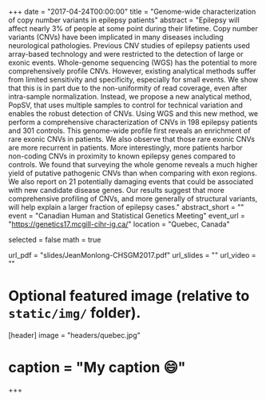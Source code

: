 +++
date = "2017-04-24T00:00:00"
title = "Genome-wide characterization of copy number variants in epilepsy patients"
abstract = "Epilepsy will affect nearly 3% of people at some point during their lifetime. Copy number variants (CNVs) have been implicated in many diseases including neurological pathologies. Previous CNV studies of epilepsy patients used array-based technology and were restricted to the detection of large or exonic events. Whole-genome sequencing (WGS) has the potential to more comprehensively profile CNVs. However, existing analytical methods suffer from limited sensitivity and specificity, especially for small events. We show that this is in part due to the non-uniformity of read coverage, even after intra-sample normalization. Instead, we propose a new analytical method, PopSV, that uses multiple samples to control for technical variation and enables the robust detection of CNVs. Using WGS and this new method, we perform a comprehensive characterization of CNVs in 198 epilepsy patients and 301 controls. This genome-wide profile first reveals an enrichment of rare exonic CNVs in patients. We also observe that those rare exonic CNVs are more recurrent in patients. More interestingly, more patients harbor non-coding CNVs in proximity to known epilepsy genes compared to controls. We found that surveying the whole genome reveals a much higher yield of putative pathogenic CNVs than when comparing with exon regions. We also report on 21 potentially damaging events that could be associated with new candidate disease genes. Our results suggest that more comprehensive profiling of CNVs, and more generally of structural variants, will help explain a larger fraction of epilepsy cases."
abstract_short = ""
event = "Canadian Human and Statistical Genetics Meeting"
event_url = "https://genetics17.mcgill-cihr-ig.ca/"
location = "Quebec, Canada"

selected = false
math = true

url_pdf = "slides/JeanMonlong-CHSGM2017.pdf"
url_slides = ""
url_video = ""

# Optional featured image (relative to `static/img/` folder).
[header]
image = "headers/quebec.jpg"
# caption = "My caption :smile:"

+++

